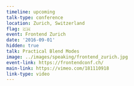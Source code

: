 ```yaml
---
timeline: upcoming
talk-type: conference
location: Zurich, Switzerland
flag: 🇨🇭
event: Frontend Zurich
date: '2016-09-01'
hidden: true
talk: Practical Blend Modes
image: ../images/speaking/frontend_zurich.jpg
event-link: https://frontendconf.ch/
main-link: https://vimeo.com/181110918
link-type: video
---
```


